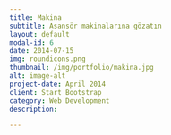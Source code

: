 ```yaml
---
title: Makina
subtitle: Asansör makinalarına gözatın
layout: default
modal-id: 6
date: 2014-07-15
img: roundicons.png
thumbnail: /img/portfolio/makina.jpg
alt: image-alt
project-date: April 2014
client: Start Bootstrap
category: Web Development
description: 

---
```

